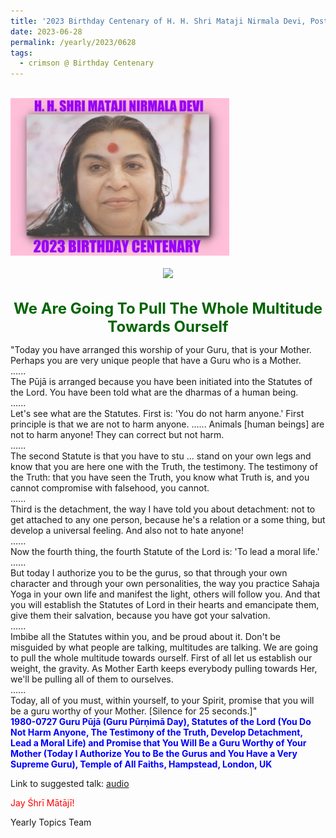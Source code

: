 ```yaml
---
title: '2023 Birthday Centenary of H. H. Shri Mataji Nirmala Devi, Post 19'
date: 2023-06-28
permalink: /yearly/2023/0628
tags:
  - crimson @ Birthday Centenary
---
```


<br>
<div style="text-align: left"><img src="/images/100Years.jpg" width="350" /></div><br>

<div style="text-align: center"><img src="/images/image1196_Balwant_Kumbhojkar_Collection.jpg" /></div>

<br>
<p style="color:DarkGreen; text-align:center">
<font size="+2"><b>We Are Going To Pull The Whole Multitude Towards Ourself</b><br></font>
</p>

<p>
"Today you have arranged this worship of your Guru, that is your Mother. Perhaps you are very unique people that have a Guru who is a Mother. <br>
......<br>
The Pūjā is arranged because you have been initiated into the Statutes of the Lord. You have been told what are the dharmas of a human being.<br>
......<br>
Let's see what are the Statutes. First is: 'You do not harm anyone.' First principle is that we are not to harm anyone. ...... Animals [human beings] are not to harm anyone! They can correct but not harm.<br>
......<br>
The second Statute is that you have to stu ... stand on your own legs and know that you are here one with the Truth, the testimony. The testimony of the Truth: that you have seen the Truth, you know what Truth is, and you cannot compromise with falsehood, you cannot.<br>
......<br>
Third is the detachment, the way I have told you about detachment: not to get attached to any one person, because he's a relation or a some thing, but develop a universal feeling. And also not to hate anyone!<br>
......<br>
Now the fourth thing, the fourth Statute of the Lord is: 'To lead a moral life.'<br>
......<br>
But today I authorize you to be the gurus, so that through your own character and through your own personalities, the way you practice Sahaja Yoga in your own life and manifest the light, others will follow you. And that you will establish the Statutes of Lord in their hearts and emancipate them, give them their salvation, because you have got your salvation.<br>
......<br>
Imbibe all the Statutes within you, and be proud about it. Don't be misguided by what people are talking, multitudes are talking. We are going to pull the whole multitude towards ourself. First of all let us establish our weight, the gravity. As Mother Earth keeps everybody pulling towards Her, we'll be pulling all of them to ourselves.<br>
......<br>
Today, all of you must, within yourself, to your Spirit, promise that you will be a guru worthy of your Mother. [Silence for 25 seconds.]"<br>
<font color="blue"><b>1980-0727 Guru Pūjā (Guru Pūrṇimā Day), Statutes of the Lord (You Do Not Harm Anyone, The Testimony of the Truth, Develop Detachment, Lead a Moral Life) and Promise that You Will Be a Guru Worthy of Your Mother (Today I Authorize You to Be the Gurus and You Have a Very Supreme Guru), Temple of All Faiths, Hampstead, London, UK</b></font><br>
</p>

Link to suggested talk: <a href="https://soundcloud.com/sahaja-library/guru-puja-1980"> audio</a><br>

<p style="color:red;">Jay Śhrī Mātājī!<br></p>

<p>Yearly Topics Team</p>